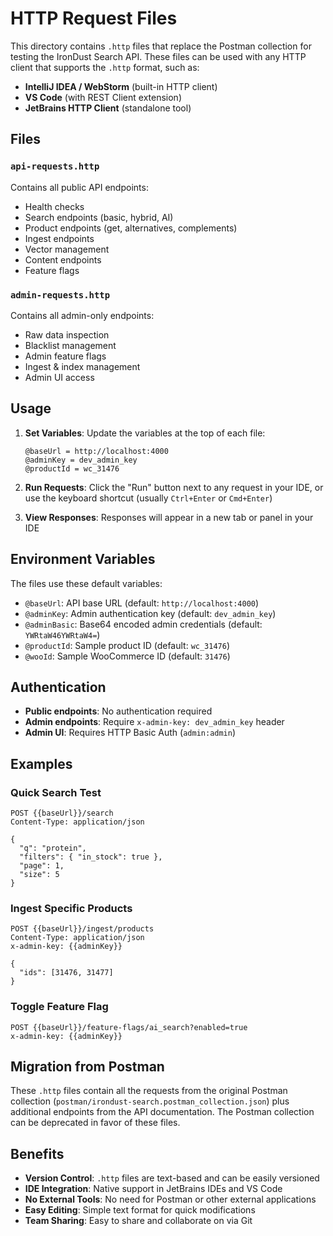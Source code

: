 # HTTP Request Files

This directory contains `.http` files that replace the Postman collection for testing the IronDust Search API. These files can be used with any HTTP client that supports the `.http` format, such as:

- **IntelliJ IDEA / WebStorm** (built-in HTTP client)
- **VS Code** (with REST Client extension)
- **JetBrains HTTP Client** (standalone tool)

## Files

### `api-requests.http`
Contains all public API endpoints:
- Health checks
- Search endpoints (basic, hybrid, AI)
- Product endpoints (get, alternatives, complements)
- Ingest endpoints
- Vector management
- Content endpoints
- Feature flags

### `admin-requests.http`
Contains all admin-only endpoints:
- Raw data inspection
- Blacklist management
- Admin feature flags
- Ingest & index management
- Admin UI access

## Usage

1. **Set Variables**: Update the variables at the top of each file:
   ```http
   @baseUrl = http://localhost:4000
   @adminKey = dev_admin_key
   @productId = wc_31476
   ```

2. **Run Requests**: Click the "Run" button next to any request in your IDE, or use the keyboard shortcut (usually `Ctrl+Enter` or `Cmd+Enter`)

3. **View Responses**: Responses will appear in a new tab or panel in your IDE

## Environment Variables

The files use these default variables:
- `@baseUrl`: API base URL (default: `http://localhost:4000`)
- `@adminKey`: Admin authentication key (default: `dev_admin_key`)
- `@adminBasic`: Base64 encoded admin credentials (default: `YWRtaW46YWRtaW4=`)
- `@productId`: Sample product ID (default: `wc_31476`)
- `@wooId`: Sample WooCommerce ID (default: `31476`)

## Authentication

- **Public endpoints**: No authentication required
- **Admin endpoints**: Require `x-admin-key: dev_admin_key` header
- **Admin UI**: Requires HTTP Basic Auth (`admin:admin`)

## Examples

### Quick Search Test
```http
POST {{baseUrl}}/search
Content-Type: application/json

{
  "q": "protein",
  "filters": { "in_stock": true },
  "page": 1,
  "size": 5
}
```

### Ingest Specific Products
```http
POST {{baseUrl}}/ingest/products
Content-Type: application/json
x-admin-key: {{adminKey}}

{
  "ids": [31476, 31477]
}
```

### Toggle Feature Flag
```http
POST {{baseUrl}}/feature-flags/ai_search?enabled=true
x-admin-key: {{adminKey}}
```

## Migration from Postman

These `.http` files contain all the requests from the original Postman collection (`postman/irondust-search.postman_collection.json`) plus additional endpoints from the API documentation. The Postman collection can be deprecated in favor of these files.

## Benefits

- **Version Control**: `.http` files are text-based and can be easily versioned
- **IDE Integration**: Native support in JetBrains IDEs and VS Code
- **No External Tools**: No need for Postman or other external applications
- **Easy Editing**: Simple text format for quick modifications
- **Team Sharing**: Easy to share and collaborate on via Git
